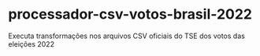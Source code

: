 # processador-csv-votos-brasil-2022
Executa transformações nos arquivos CSV oficiais do TSE dos votos das eleições 2022
